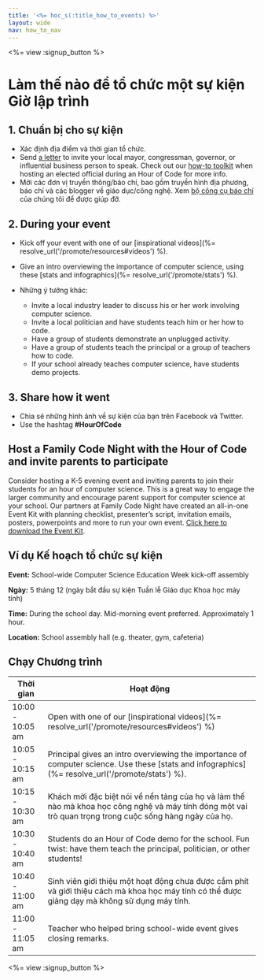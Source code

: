 ```yaml
---
title: '<%= hoc_s(:title_how_to_events) %>'
layout: wide
nav: how_to_nav
---
```

<%= view :signup_button %>

# Làm thế nào để tổ chức một sự kiện Giờ lập trình

## 1. Chuẩn bị cho sự kiện

- Xác định địa điểm và thời gian tổ chức.
- Send [a letter](https://docs.google.com/a/code.org/document/d/1eP41sKW7y0qq_JvkRIgZK8dWYICaGRZ4CCDETXa78wY/edit) to invite your local mayor, congressman, governor, or influential business person to speak. Check out our [how-to toolkit](%=resolve_url('/files/elected-official.pdf')%) when hosting an elected official during an Hour of Code for more info.
- Mời các đơn vị truyền thông/báo chí, bao gồm truyền hình địa phương, báo chí và các blogger về giáo dục/công nghệ. Xem [ bộ công cụ báo chí ](<%= hoc_uri('/resources/press-kit') %>) của chúng tôi để được giúp đỡ.

## 2. During your event

- Kick off your event with one of our [inspirational videos](%= resolve_url('/promote/resources#videos') %).
- Give an intro overviewing the importance of computer science, using these [stats and infographics](%= resolve_url('/promote/stats') %).   
      
    
- Những ý tưởng khác: 
    - Invite a local industry leader to discuss his or her work involving computer science.
    - Invite a local politician and have students teach him or her how to code.
    - Have a group of students demonstrate an unplugged activity.
    - Have a group of students teach the principal or a group of teachers how to code.
    - If your school already teaches computer science, have students demo projects.

## 3. Share how it went

- Chia sẻ những hình ảnh về sự kiện của bạn trên Facebook và Twitter. 
- Use the hashtag **#HourOfCode**

## Host a Family Code Night with the Hour of Code and invite parents to participate

Consider hosting a K-5 evening event and inviting parents to join their students for an hour of computer science. This is a great way to engage the larger community and encourage parent support for computer science at your school. Our partners at Family Code Night have created an all-in-one Event Kit with planning checklist, presenter’s script, invitation emails, posters, powerpoints and more to run your own event. [Click here to download the Event Kit](http://www.familycodenight.org/DownloadCodeDotOrg.html).

## Ví dụ Kế hoạch tổ chức sự kiện

**Event:** School-wide Computer Science Education Week kick-off assembly

**Ngày:** 5 tháng 12 (ngày bắt đầu sự kiện Tuần lễ Giáo dục Khoa học máy tính)

**Time:** During the school day. Mid-morning event preferred. Approximately 1 hour.

**Location:** School assembly hall (e.g. theater, gym, cafeteria)   
  


## Chạy Chương trình

| Thời gian        | Hoạt động                                                                                                                                                |
| ---------------- | -------------------------------------------------------------------------------------------------------------------------------------------------------- |
| 10:00 - 10:05 am | Open with one of our [inspirational videos](%= resolve_url('/promote/resources#videos') %)                                                               |
| 10:05 - 10:15 am | Principal gives an intro overviewing the importance of computer science. Use these [stats and infographics](%= resolve_url('/promote/stats') %).         |
| 10:15 - 10:30 am | Khách mời đặc biệt nói về nền tảng của họ và làm thế nào mà khoa học công nghệ và máy tính đóng một vai trò quan trọng trong cuộc sống hàng ngày của họ. |
| 10:30 - 10:40 am | Students do an Hour of Code demo for the school. Fun twist: have them teach the principal, politician, or other students!                                |
| 10:40 - 11:00 am | Sinh viên giới thiệu một hoạt động chưa được cắm phít và giới thiệu cách mà khoa học máy tính có thể được giảng dạy mà không sử dụng máy tính.           |
| 11:00 - 11:05 am | Teacher who helped bring school-wide event gives closing remarks.                                                                                        |

<%= view :signup_button %>